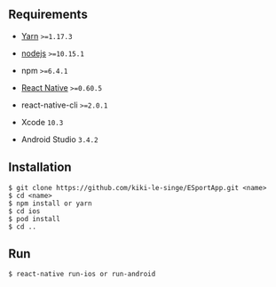 ## Requirements

 * [Yarn](https://yarnpkg.com/lang/en/) `>=1.17.3`

 * [nodejs](http://nodejs.org/) `>=10.15.1`

 * npm `>=6.4.1`

 * [React Native](https://facebook.github.io/react-native/) `>=0.60.5`

 * react-native-cli `>=2.0.1`

 * Xcode `10.3`

 * Android Studio `3.4.2`

## Installation

```shell
$ git clone https://github.com/kiki-le-singe/ESportApp.git <name>
$ cd <name>
$ npm install or yarn
$ cd ios
$ pod install
$ cd ..
```

## Run

```shell
$ react-native run-ios or run-android
```
